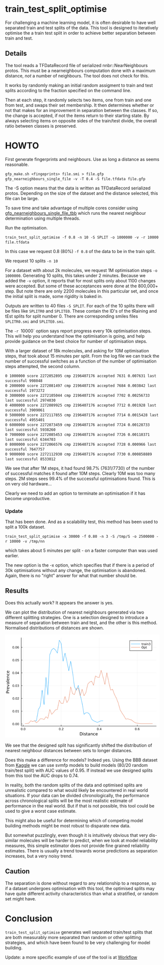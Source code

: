 # train_test_split_optimise

For challenging a machine learning model, it is often desirable to have
well separated train and test splits of the data.
This tool is designed to iteratively optimise the a train test split in order to 
achieve better separation between train and test.

## Details
The tool reads a TFDataRecord file of serialized nnbr::NearNeighbours protos.
This must be a nearneighbours computation done with a maximum distance,
*not* a number of neighbours. The tool does not check for this.

It works by randomly making an initial random assigment to train and test splits
according to the fraction specified on the command line.

Then at each step, it randomly selects two items, one from train and one from test,
and swaps their set membership. It then determines whether or not that makes for
an improvement in separation between the classes. If so, the change is
accepted, if not the items return to their starting state. By always selecting
items on opposite sides of the train/test divide, the overall ratio between
classes is preserved.

# HOWTO
First generate fingerprints and neighbours. Use as long a distance as seems reasonable.
```
gfp_make.sh <fingeprints> file.smi > file.gfp
gfp_nearneighbours_single_file -v -T 0.4 -S file.tfdata file.gfp
```
The -S option means that the data is written as TFDataRecord serialized protos.
Depending on the size of the dataset and the distance selected, this
file can be large.

To save time and take advantage of multiple cores consider using 
[gfp_nearneighbours_single_file_tbb](gfp_nearneighbours_single_file_tbb.md) which
runs the nearest neighbour determination using multiple threads.

Run the optimisation.
```
train_test_split_optimise -f 0.8 -n 10 -S SPLIT -o 1000000 -v -r 10000 file.tfdata
```

In this case we request 0.8 (80%) `-f 0.8` of the data to be in the train split.

We request 10 splits `-n 10`

For a dataset with about 2k molecules, we request 1M optimisation steps `-o 1000000`. Generating
10 splits, this takes under 2 minutes. Because we added the `-v` option, it reports that
for most splits only about 1100 changes were accepted. But some of these acceptances
were done at the 800,000+ step. But note there are only 2200 molecules in this
particular set, and once the initial split is made, some rigidity is baked in.

Outputs are written to 40 files `-S SPLIT`. For each of the 10 splits there will
be files like `SPLITR0` and `SPLITE0`. These contain the ID's of the tRaining and tEst
splits for split number 0. There are corresponding smiles files `SPLITR0.smi` and
`SPLITE0.smi`.

The `-r `10000` option says report progress every 10k optimisation steps. This will
help you understand how the optimisation is going, and help provide guidance on the
best choice for number of optimisation steps.

With a larger dataset of 18k molecules, and asking for 10M optimisation steps,
that took about 15 minutes per split. From the log file we can track the number of
successful switches as a function of the number of optimisation steps attempted,
the second column.
```
0 1000000 score 2272052895 cmp 2196407176 accepted 7631 0.007631 last successful 998048
0 2000000 score 2272081497 cmp 2196407176 accepted 7684 0.003842 last successful 1973272
0 3000000 score 2272105044 cmp 2196407176 accepted 7702 0.00256733 last successful 2974030
0 4000000 score 2272089925 cmp 2196407176 accepted 7712 0.001928 last successful 3909061
0 5000000 score 2272117855 cmp 2196407176 accepted 7714 0.0015428 last successful 4955401
0 6000000 score 2272073459 cmp 2196407176 accepted 7724 0.00128733 last successful 5938260
0 7000000 score 2272085453 cmp 2196407176 accepted 7726 0.00110371 last successful 6344703
0 8000000 score 2272066576 cmp 2196407176 accepted 7728 0.000966 last successful 7647757
0 9000000 score 2272112930 cmp 2196407176 accepted 7730 0.000858889 last successful 8533012
```
We see that after 1M steps, it had found 98.7% (7631/7730) of the number of successful matches
it found after 10M steps. Clearly 10M was too many steps. 2M steps sees 99.4% of
the successful optimisations found. This is on very old hardware...

Clearly we need to add an option to terminate an optimisation if it has
become unproductive.

### Update
That has been done. And as a scalability test, this method has been used to
split a 100k dataset.
```
train_test_split_optimise -x 30000 -f 0.80 -n 3 -S /tmp/S -o 2500000 -r 10000 -v /tmp/nn 
```
which takes about 5 minutes per split - on a faster computer than was used earlier.

The new option is the -x option, which specifies that if there is a period of
30k optimisations without any change, the optimisation is abandoned. Again, there
is no "right" answer for what that number should be.

## Results

Does this actually work? It appears the answer is yes.

We can plot the distribution of nearest neighbours generated via two different
splitting strategies. One is a selection designed to introduce a measure of
separation between train and test, and the other is this method. Normalised
distributions of distances are shown.

![Separation](Images/train_test_split.png)

We see that the designed split has significantly shifted the distribution of
nearest neighbour distances between sets to longer distances.

Does this make a difference for models? Indeed yes. Using the BBB dataset from
[Kaggle](https://www.kaggle.com/datasets/sachinkg7/bbbp-dataset-ai-project)
we can use svmfp models to build models (80/20 random train/test split)
with AUC values of 0.95.  If instead we use designed splits from this tool
the AUC drops to 0.74.

In reality, both the random splits of the data and optimised splits are
unrealistic compared to what would likely be encountered in real world
situations. If your data can be divided chronologically, the performance
across chronological splits will be the most realistic estimate of
performance in the real world. But if that is not possible, this tool
could be used to give a worst case estimate.

This might also be useful for determining which of competing model
building methods might be most robust to disparate new data.

But somewhat puzzlingly, even though it is intuitively obvious that
very dis-similar molecules will be harder to predict, when we look at
model reliability measures, this simple estimator does not provide
fine grained reliability estimates. There is usually a trend towards
worse predictions as separation increases, but a very noisy trend.

## Caution
The separation is done without regard to any relationship to
a response, so if a dataset undergoes optimisation with this tool,
the optimised splits may have quite different activity characteristics
than what a stratified, or random set might have.

# Conclusion
`train_test_split_optimise` generates well separated train/test splits
that are both measurably more separated than random or other splitting
strategies, and which have been found to be very challenging for
model building.

Update: a more specific example of use of the tool is at
[Workflow](/docs/Workflows/train_test_split_optimise.md)
